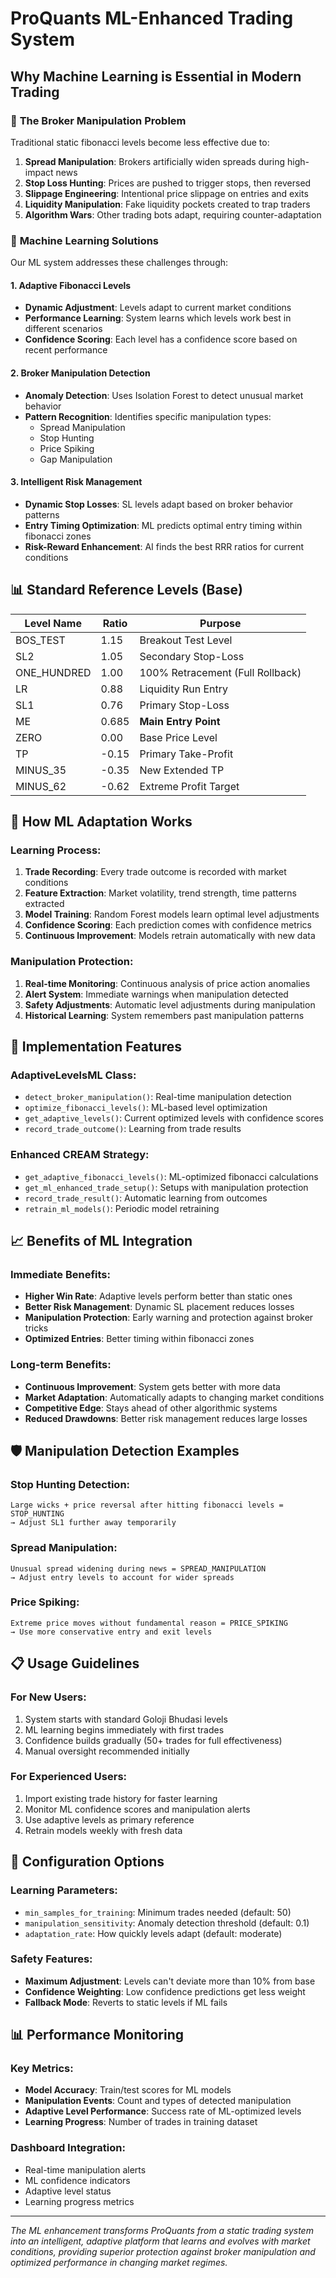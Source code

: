 # ProQuants ML-Enhanced Trading System

## Why Machine Learning is Essential in Modern Trading

### 🎯 **The Broker Manipulation Problem**

Traditional static fibonacci levels become less effective due to:

1. **Spread Manipulation**: Brokers artificially widen spreads during high-impact news
2. **Stop Loss Hunting**: Prices are pushed to trigger stops, then reversed
3. **Slippage Engineering**: Intentional price slippage on entries and exits
4. **Liquidity Manipulation**: Fake liquidity pockets created to trap traders
5. **Algorithm Wars**: Other trading bots adapt, requiring counter-adaptation

### 🧠 **Machine Learning Solutions**

Our ML system addresses these challenges through:

#### **1. Adaptive Fibonacci Levels**
- **Dynamic Adjustment**: Levels adapt to current market conditions
- **Performance Learning**: System learns which levels work best in different scenarios
- **Confidence Scoring**: Each level has a confidence score based on recent performance

#### **2. Broker Manipulation Detection**
- **Anomaly Detection**: Uses Isolation Forest to detect unusual market behavior
- **Pattern Recognition**: Identifies specific manipulation types:
  - Spread Manipulation
  - Stop Hunting
  - Price Spiking  
  - Gap Manipulation

#### **3. Intelligent Risk Management**
- **Dynamic Stop Losses**: SL levels adapt based on broker behavior patterns
- **Entry Timing Optimization**: ML predicts optimal entry timing within fibonacci zones
- **Risk-Reward Enhancement**: AI finds the best RRR ratios for current conditions

## 📊 **Standard Reference Levels (Base)**

| Level Name    | Ratio | Purpose                           |
|---------------|-------|-----------------------------------|
| BOS_TEST      | 1.15  | Breakout Test Level              |
| SL2           | 1.05  | Secondary Stop-Loss              |
| ONE_HUNDRED   | 1.00  | 100% Retracement (Full Rollback)|
| LR            | 0.88  | Liquidity Run Entry              |
| SL1           | 0.76  | Primary Stop-Loss                |
| ME            | 0.685 | **Main Entry Point**             |
| ZERO          | 0.00  | Base Price Level                 |
| TP            | -0.15 | Primary Take-Profit              |
| MINUS_35      | -0.35 | New Extended TP                  |
| MINUS_62      | -0.62 | Extreme Profit Target            |

## 🔄 **How ML Adaptation Works**

### **Learning Process**:
1. **Trade Recording**: Every trade outcome is recorded with market conditions
2. **Feature Extraction**: Market volatility, trend strength, time patterns extracted
3. **Model Training**: Random Forest models learn optimal level adjustments
4. **Confidence Scoring**: Each prediction comes with confidence metrics
5. **Continuous Improvement**: Models retrain automatically with new data

### **Manipulation Protection**:
1. **Real-time Monitoring**: Continuous analysis of price action anomalies
2. **Alert System**: Immediate warnings when manipulation detected
3. **Safety Adjustments**: Automatic level adjustments during manipulation
4. **Historical Learning**: System remembers past manipulation patterns

## 🚀 **Implementation Features**

### **AdaptiveLevelsML Class**:
- `detect_broker_manipulation()`: Real-time manipulation detection
- `optimize_fibonacci_levels()`: ML-based level optimization
- `get_adaptive_levels()`: Current optimized levels with confidence scores
- `record_trade_outcome()`: Learning from trade results

### **Enhanced CREAM Strategy**:
- `get_adaptive_fibonacci_levels()`: ML-optimized fibonacci calculations
- `get_ml_enhanced_trade_setup()`: Setups with manipulation protection
- `record_trade_result()`: Automatic learning from outcomes
- `retrain_ml_models()`: Periodic model retraining

## 📈 **Benefits of ML Integration**

### **Immediate Benefits**:
- **Higher Win Rate**: Adaptive levels perform better than static ones
- **Better Risk Management**: Dynamic SL placement reduces losses
- **Manipulation Protection**: Early warning and protection against broker tricks
- **Optimized Entries**: Better timing within fibonacci zones

### **Long-term Benefits**:
- **Continuous Improvement**: System gets better with more data
- **Market Adaptation**: Automatically adapts to changing market conditions
- **Competitive Edge**: Stays ahead of other algorithmic systems
- **Reduced Drawdowns**: Better risk management reduces large losses

## 🛡️ **Manipulation Detection Examples**

### **Stop Hunting Detection**:
```
Large wicks + price reversal after hitting fibonacci levels = STOP_HUNTING
→ Adjust SL1 further away temporarily
```

### **Spread Manipulation**:
```
Unusual spread widening during news = SPREAD_MANIPULATION  
→ Adjust entry levels to account for wider spreads
```

### **Price Spiking**:
```
Extreme price moves without fundamental reason = PRICE_SPIKING
→ Use more conservative entry and exit levels
```

## 📋 **Usage Guidelines**

### **For New Users**:
1. System starts with standard Goloji Bhudasi levels
2. ML learning begins immediately with first trades
3. Confidence builds gradually (50+ trades for full effectiveness)
4. Manual oversight recommended initially

### **For Experienced Users**:
1. Import existing trade history for faster learning
2. Monitor ML confidence scores and manipulation alerts
3. Use adaptive levels as primary reference
4. Retrain models weekly with fresh data

## 🔧 **Configuration Options**

### **Learning Parameters**:
- `min_samples_for_training`: Minimum trades needed (default: 50)
- `manipulation_sensitivity`: Anomaly detection threshold (default: 0.1)
- `adaptation_rate`: How quickly levels adapt (default: moderate)

### **Safety Features**:
- **Maximum Adjustment**: Levels can't deviate more than 10% from base
- **Confidence Weighting**: Low confidence predictions get less weight
- **Fallback Mode**: Reverts to static levels if ML fails

## 📊 **Performance Monitoring**

### **Key Metrics**:
- **Model Accuracy**: Train/test scores for ML models
- **Manipulation Events**: Count and types of detected manipulation
- **Adaptive Level Performance**: Success rate of ML-optimized levels
- **Learning Progress**: Number of trades in training dataset

### **Dashboard Integration**:
- Real-time manipulation alerts
- ML confidence indicators
- Adaptive level status
- Learning progress metrics

---

*The ML enhancement transforms ProQuants from a static trading system into an intelligent, adaptive platform that learns and evolves with market conditions, providing superior protection against broker manipulation and optimized performance in changing market regimes.*
